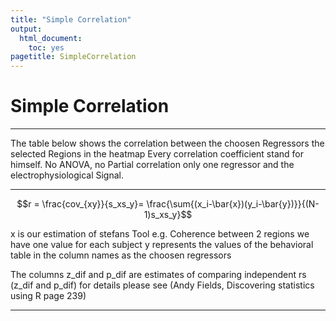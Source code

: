 ```yaml
---
title: "Simple Correlation"
output:
  html_document:
    toc: yes
pagetitle: SimpleCorrelation
---
```



# Simple Correlation
--------------------------------------

The table below shows the correlation between the choosen 
Regressors the selected Regions in the heatmap
Every correlation coefficient stand for himself.
No ANOVA, no Partial correlation only one regressor and the 
electrophysiological Signal.

-------------------------------

$$r = \frac{cov_{xy}}{s_xs_y}= \frac{\sum{(x_i-\bar{x})(y_i-\bar{y})}}{(N-1)s_xs_y}$$

x is our estimation of stefans Tool e.g. Coherence between 2 regions
we have one value for each subject
y represents the values of the behavioral table in the column names as the choosen regressors

The columns z_dif and p_dif are estimates of comparing independent rs (z_dif and p_dif)
for details please see (Andy Fields, Discovering statistics using R page 239)

******************************


